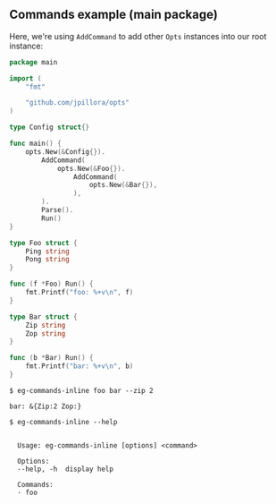 ## Commands example (main package)

Here, we're using `AddCommand` to add other `Opts` instances into our root instance:

<!--tmpl,code=go:cat main.go -->
``` go 
package main

import (
	"fmt"

	"github.com/jpillora/opts"
)

type Config struct{}

func main() {
	opts.New(&Config{}).
		AddCommand(
			opts.New(&Foo{}).
				AddCommand(
					opts.New(&Bar{}),
				),
		).
		Parse().
		Run()
}

type Foo struct {
	Ping string
	Pong string
}

func (f *Foo) Run() {
	fmt.Printf("foo: %+v\n", f)
}

type Bar struct {
	Zip string
	Zop string
}

func (b *Bar) Run() {
	fmt.Printf("bar: %+v\n", b)
}
```
<!--/tmpl-->

```
$ eg-commands-inline foo bar --zip 2
```

<!--tmpl,code=plain:go run main.go foo bar --zip 2 -->
``` plain 
bar: &{Zip:2 Zop:}
```
<!--/tmpl-->

```
$ eg-commands-inline --help
```

<!--tmpl,code=plain:go build -o eg-commands-inline && ./eg-commands-inline --help ; rm eg-commands-inline -->
``` plain 

  Usage: eg-commands-inline [options] <command>

  Options:
  --help, -h  display help

  Commands:
  · foo

```
<!--/tmpl-->
